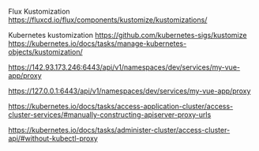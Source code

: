 Flux Kustomization
https://fluxcd.io/flux/components/kustomize/kustomizations/

Kubernetes kustomization
https://github.com/kubernetes-sigs/kustomize
https://kubernetes.io/docs/tasks/manage-kubernetes-objects/kustomization/

https://142.93.173.246:6443/api/v1/namespaces/dev/services/my-vue-app/proxy

https://127.0.0.1:6443/api/v1/namespaces/dev/services/my-vue-app/proxy

https://kubernetes.io/docs/tasks/access-application-cluster/access-cluster-services/#manually-constructing-apiserver-proxy-urls

https://kubernetes.io/docs/tasks/administer-cluster/access-cluster-api/#without-kubectl-proxy
